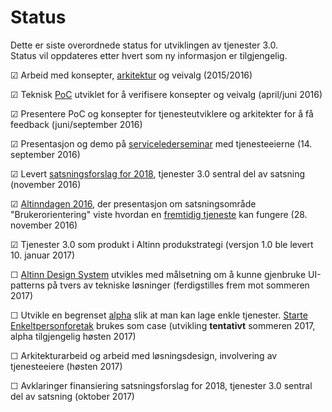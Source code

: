 # Status

Dette er siste overordnede status for utviklingen av tjenester 3.0.  
Status vil oppdateres etter hvert som ny informasjon er tilgjengelig.


&#9745; Arbeid med konsepter, [arkitektur](architecture.md) og veivalg (2015/2016)

&#9745; Teknisk [PoC](https://en.wikipedia.org/wiki/Proof_of_concept) utviklet for å verifisere konsepter og veivalg (april/juni 2016)

&#9745; Presentere PoC og konsepter for tjenesteutviklere og arkitekter for å få feedback (juni/september 2016)

&#9745; Presentasjon og demo på [servicelederseminar](https://altinnett.brreg.no/SharePoint/Servicelederseminar/Servicelederseminar%202016/Referat%20servicelederseminar%2014.9.2016.pdf) med tjenesteeierne (14. september 2016)

&#9745; Levert [satsningsforslag for 2018](satsningsforslag2018.md), tjenester 3.0 sentral del av satsning (november 2016)

&#9745; [Altinndagen 2016](https://altinnett.brreg.no/altinndagen2016/), der presentasjon om satsningsområde "Brukerorientering" viste hvordan
        en [fremtidig tjeneste](https://altinnett.brreg.no/Global/Altinndagen%202016/Finn%C3%B8ySaltnes-Enklere%20oppstart%20for%20grundere.pdf) kan fungere (28. november 2016)

&#9745; Tjenester 3.0 som produkt i Altinn produkstrategi (versjon 1.0 ble levert 10. januar 2017)

&#9744; [Altinn Design System](https://altinn.github.io/DesignSystem) utvikles med målsetning om å kunne gjenbruke UI-patterns på tvers av tekniske løsninger (ferdigstilles frem mot sommeren 2017)

&#9744; Utvikle en begrenset [alpha](https://en.wikipedia.org/wiki/Software_release_life_cycle#Alpha) slik at man kan lage enkle tjenester.
           [Starte Enkeltpersonforetak](http://altinn.github.io/DesignSystem/versjon-altinndagen/patterns/04-sider-90-starte-enk-00-starte-enk-0/04-sider-90-starte-enk-00-starte-enk-0.html) brukes som case (utvikling **tentativt** sommeren 2017, alpha tilgjengelig høsten 2017)

&#9744; Arkitekturarbeid og arbeid med løsningsdesign, involvering av tjenesteeiere (høsten 2017)

&#9744; Avklaringer finansiering satsningsforslag for 2018, tjenester 3.0 sentral del av satsning (oktober 2017)
